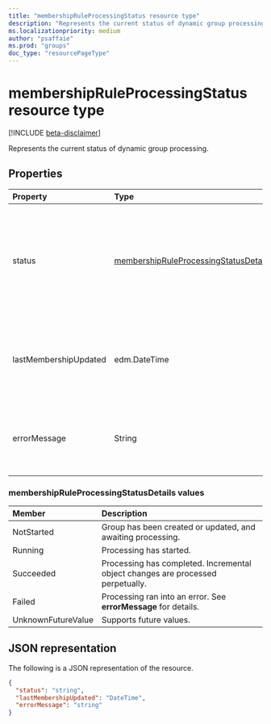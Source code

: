 ```yaml
---
title: "membershipRuleProcessingStatus resource type"
description: "Represents the current status of dynamic group processing."
ms.localizationpriority: medium
author: "psaffaie"
ms.prod: "groups"
doc_type: "resourcePageType"
---
```


# membershipRuleProcessingStatus resource type

[!INCLUDE [beta-disclaimer](../../includes/beta-disclaimer.md)]

Represents the current status of dynamic group processing.

## Properties

| Property              | Type                                                                                   | Description                                                                                                                                                                |
| :-------------------- | :------------------------------------------------------------------------------------- | :------------------------------------------------------------------------------------------------------------------------------------------------------------------------- |
| status                | [membershipRuleProcessingStatusDetails](#membershipruleprocessingstatusdetails-values) | Current status of a dynamic group processing. Possible values are: `NotStarted`, `Running`, `Succeeded`, `Failed`, and `UnknownFutureValue`. <br><br> Required. Read-only. |
| lastMembershipUpdated | edm.DateTime                                                                           | Most recent date and time when membership of a dynamic group was updated. <br><br> Optional. Read-only.                                                                    |
| errorMessage          | String                                                                                 | Detailed error message if dynamic group processing ran into an error. <br><br> Optional. Read-only.                                                                        |

### membershipRuleProcessingStatusDetails values

| Member             | Description                                                                     |
| :----------------- | :------------------------------------------------------------------------------ |
| NotStarted         | Group has been created or updated, and awaiting processing.                     |
| Running            | Processing has started.                                                         |
| Succeeded          | Processing has completed. Incremental object changes are processed perpetually. |
| Failed             | Processing ran into an error. See **errorMessage** for details.                 |
| UnknownFutureValue | Supports future values.                                                         |

## JSON representation

The following is a JSON representation of the resource.

<!-- {
  "blockType": "resource",
  "optionalProperties": [

  ],
  "@odata.type": "microsoft.graph.membershipRuleProcessingStatus",
  "baseType": null
}-->

```json
{
  "status": "string",
  "lastMembershipUpdated": "DateTime",
  "errorMessage": "string"
}
```
